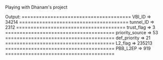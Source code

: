 Playing with Dhanam's project

Output:
            ======================================
            VBI_ID => 34214
            ======================================
            tunnel_ID => 2312
            ======================================
            trust_flag => 3
            ======================================
            priority_source => 53
            ======================================
            def_priority => 21
            ======================================
            L2_flag => 235213
            ======================================
            PBB_L2EP => 919
            ======================================
